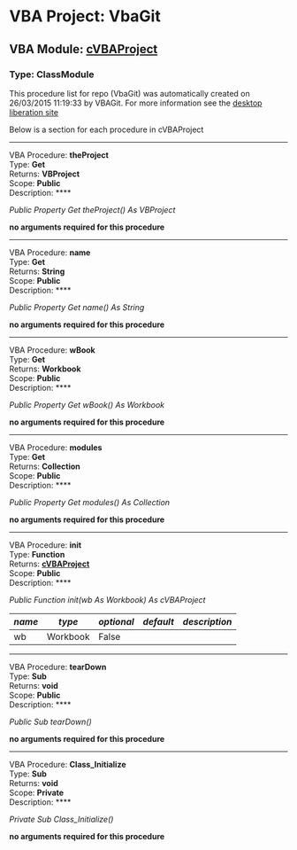 # VBA Project: **VbaGit**
## VBA Module: **[cVBAProject](/libraries/cVBAProject.cls "source is here")**
### Type: ClassModule  

This procedure list for repo (VbaGit) was automatically created on 26/03/2015 11:19:33 by VBAGit.
For more information see the [desktop liberation site](http://ramblings.mcpher.com/Home/excelquirks/drivesdk/gettinggithubready "desktop liberation")

Below is a section for each procedure in cVBAProject

---
VBA Procedure: **theProject**  
Type: **Get**  
Returns: **VBProject**  
Scope: **Public**  
Description: ****  

*Public Property Get theProject() As VBProject*  

**no arguments required for this procedure**


---
VBA Procedure: **name**  
Type: **Get**  
Returns: **String**  
Scope: **Public**  
Description: ****  

*Public Property Get name() As String*  

**no arguments required for this procedure**


---
VBA Procedure: **wBook**  
Type: **Get**  
Returns: **Workbook**  
Scope: **Public**  
Description: ****  

*Public Property Get wBook() As Workbook*  

**no arguments required for this procedure**


---
VBA Procedure: **modules**  
Type: **Get**  
Returns: **Collection**  
Scope: **Public**  
Description: ****  

*Public Property Get modules() As Collection*  

**no arguments required for this procedure**


---
VBA Procedure: **init**  
Type: **Function**  
Returns: **[cVBAProject](/libraries/cVBAProject_cls.md "cVBAProject")**  
Scope: **Public**  
Description: ****  

*Public Function init(wb As Workbook) As cVBAProject*  

*name*|*type*|*optional*|*default*|*description*
---|---|---|---|---
wb|Workbook|False||


---
VBA Procedure: **tearDown**  
Type: **Sub**  
Returns: **void**  
Scope: **Public**  
Description: ****  

*Public Sub tearDown()*  

**no arguments required for this procedure**


---
VBA Procedure: **Class_Initialize**  
Type: **Sub**  
Returns: **void**  
Scope: **Private**  
Description: ****  

*Private Sub Class_Initialize()*  

**no arguments required for this procedure**
